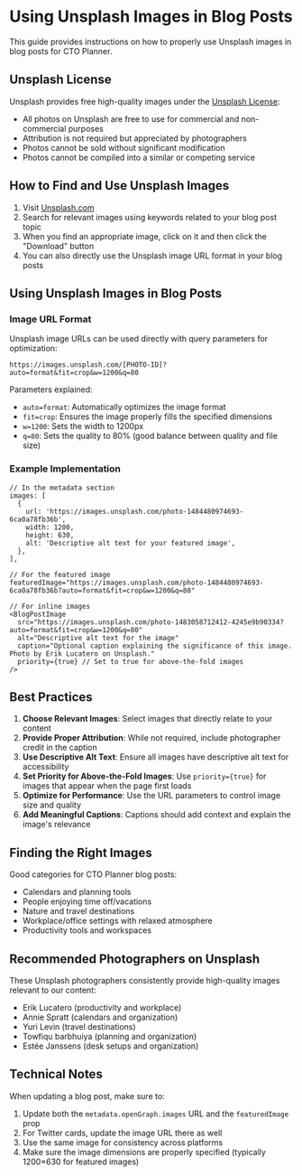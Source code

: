 # Using Unsplash Images in Blog Posts

This guide provides instructions on how to properly use Unsplash images in blog posts for CTO Planner.

## Unsplash License

Unsplash provides free high-quality images under the [Unsplash License](https://unsplash.com/license):

- All photos on Unsplash are free to use for commercial and non-commercial purposes
- Attribution is not required but appreciated by photographers
- Photos cannot be sold without significant modification
- Photos cannot be compiled into a similar or competing service

## How to Find and Use Unsplash Images

1. Visit [Unsplash.com](https://unsplash.com/)
2. Search for relevant images using keywords related to your blog post topic
3. When you find an appropriate image, click on it and then click the "Download" button
4. You can also directly use the Unsplash image URL format in your blog posts

## Using Unsplash Images in Blog Posts

### Image URL Format

Unsplash image URLs can be used directly with query parameters for optimization:

```
https://images.unsplash.com/[PHOTO-ID]?auto=format&fit=crop&w=1200&q=80
```

Parameters explained:
- `auto=format`: Automatically optimizes the image format
- `fit=crop`: Ensures the image properly fills the specified dimensions
- `w=1200`: Sets the width to 1200px
- `q=80`: Sets the quality to 80% (good balance between quality and file size)

### Example Implementation

```tsx
// In the metadata section
images: [
  {
    url: 'https://images.unsplash.com/photo-1484480974693-6ca0a78fb36b',
    width: 1200,
    height: 630,
    alt: 'Descriptive alt text for your featured image',
  },
],

// For the featured image
featuredImage="https://images.unsplash.com/photo-1484480974693-6ca0a78fb36b?auto=format&fit=crop&w=1200&q=80"

// For inline images
<BlogPostImage
  src="https://images.unsplash.com/photo-1483058712412-4245e9b90334?auto=format&fit=crop&w=1200&q=80" 
  alt="Descriptive alt text for the image"
  caption="Optional caption explaining the significance of this image. Photo by Erik Lucatero on Unsplash."
  priority={true} // Set to true for above-the-fold images
/>
```

## Best Practices

1. **Choose Relevant Images**: Select images that directly relate to your content
2. **Provide Proper Attribution**: While not required, include photographer credit in the caption
3. **Use Descriptive Alt Text**: Ensure all images have descriptive alt text for accessibility
4. **Set Priority for Above-the-Fold Images**: Use `priority={true}` for images that appear when the page first loads
5. **Optimize for Performance**: Use the URL parameters to control image size and quality
6. **Add Meaningful Captions**: Captions should add context and explain the image's relevance

## Finding the Right Images

Good categories for CTO Planner blog posts:
- Calendars and planning tools
- People enjoying time off/vacations
- Nature and travel destinations
- Workplace/office settings with relaxed atmosphere
- Productivity tools and workspaces

## Recommended Photographers on Unsplash

These Unsplash photographers consistently provide high-quality images relevant to our content:
- Erik Lucatero (productivity and workplace)
- Annie Spratt (calendars and organization)
- Yuri Levin (travel destinations)
- Towfiqu barbhuiya (planning and organization)
- Estée Janssens (desk setups and organization)

## Technical Notes

When updating a blog post, make sure to:

1. Update both the `metadata.openGraph.images` URL and the `featuredImage` prop
2. For Twitter cards, update the image URL there as well
3. Use the same image for consistency across platforms
4. Make sure the image dimensions are properly specified (typically 1200×630 for featured images) 